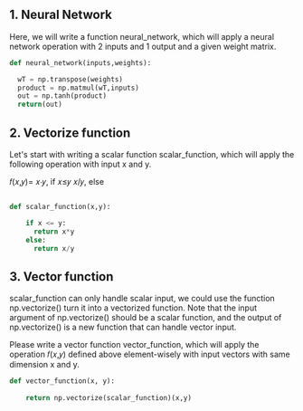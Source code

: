 ## 1. Neural Network


Here, we will write a function neural_network, which will apply a neural network operation with 2 inputs and 1 output and a given weight matrix.

```python
def neural_network(inputs,weights):

  wT = np.transpose(weights)
  product = np.matmul(wT,inputs)
  out = np.tanh(product)
  return(out)
```

## 2. Vectorize function
Let's start with writing a scalar function scalar_function, which will apply the following operation with input x and y.

𝑓(𝑥,𝑦)=    𝑥⋅𝑦, if 𝑥≤𝑦
           𝑥/𝑦, else

```python

def scalar_function(x,y):

    if x <= y:
      return x*y
    else:
      return x/y
 ``` 

## 3. Vector function

scalar_function can only handle scalar input, we could use the function np.vectorize() turn it into a vectorized function. Note that the input argument of np.vectorize() should be a scalar function, and the output of np.vectorize() is a new function that can handle vector input.

Please write a vector function vector_function, which will apply the operation 𝑓(𝑥,𝑦) defined above element-wisely with input vectors with same dimension x and y.

```python
def vector_function(x, y):
   
    return np.vectorize(scalar_function)(x,y)
 ``` 
